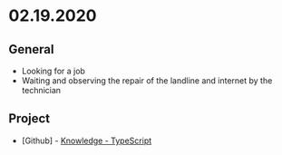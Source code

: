 # 02.19.2020

## General

- Looking for a job
- Waiting and observing the repair of the landline and internet by the technician

## Project

- \[Github\] - [Knowledge - TypeScript](https://github.com/org-minerva/typescript)

